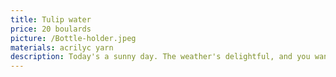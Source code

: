 ```yaml
---
title: Tulip water
price: 20 boulards
picture: /Bottle-holder.jpeg
materials: acrilyc yarn
description: Today's a sunny day. The weather's delightful, and you wanna go for a walk. You get your bag ready, a notebook, some pencils and watercolor, this new sapphic book you bought, and a chocolate bar. Your bag is full, but you bottle is still sitting on the table. How can you get out of this situation? How can you stay hydrated when your bag is already exploading? This tulip bottle-holder is the solution to all your problems! Remember to stay hydrated and keep your loved-ones bodies hydrated too <3. 
---
```

